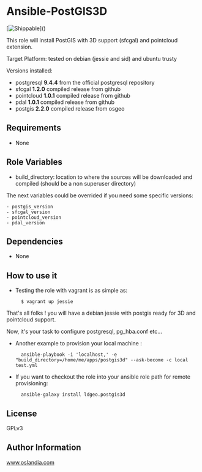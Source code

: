 Ansible-PostGIS3D
=================

[![Shippable](https://img.shields.io/shippable/561e5c991895ca44741dc1c7.svg?style=flat?link=https://app.shippable.com/projects/561e5c991895ca44741dc1c7&label=%C3%A7a%20passe%20ou%20%C3%A7a%20casse%20?)]()

This role will install PostGIS with 3D support (sfcgal) and
pointcloud extension.

Target Platform: tested on debian (jessie and sid) and ubuntu trusty

Versions installed:

- postgresql **9.4.4** from the official postgresql repository
- sfcgal **1.2.0** compiled release from github
- pointcloud **1.0.1** compiled release from github
- pdal **1.0.1** compiled release from github
- postgis **2.2.0** compiled release from osgeo

Requirements
------------

- None

Role Variables
--------------

- build_directory: location to where the sources will be downloaded and compiled
(should be a non superuser directory)

The next variables could be overrided if you need some specific versions:

    - postgis_version
    - sfcgal_version
    - pointcloud_version
    - pdal_version

Dependencies
------------

- None

How to use it
-------------

* Testing the role with vagrant is as simple as:

        $ vagrant up jessie

That's all folks ! you will have a debian jessie with postgis ready for 3D and pointcloud support.

Now, it's your task to configure postgresql, pg_hba.conf etc...

* Another example to provision your local machine :

        ansible-playbook -i 'localhost,' -e "build_directory=/home/me/apps/postgis3d" --ask-become -c local test.yml

* If you want to checkout the role into your ansible role path for remote provisioning:

        ansible-galaxy install ldgeo.postgis3d

License
-------

GPLv3

Author Information
------------------

www.oslandia.com
